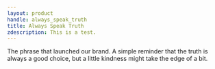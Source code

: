 ```yaml
---
layout: product
handle: always_speak_truth
title: Always Speak Truth
zdescription: This is a test.
---
```


The phrase that launched our brand. A simple reminder that the truth is always a good choice, but a little kindness might take the edge of a bit.
